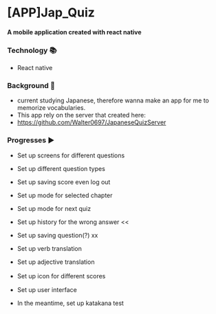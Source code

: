 # [APP]Jap_Quiz

#### A mobile application created with react native

### Technology :books:
- React native

### Background :sunrise_over_mountains:
- current studying Japanese, therefore wanna make an app for me to memorize vocabularies.
- This app rely on the server that created here:
- https://github.com/Walter0697/JapaneseQuizServer

### Progresses :arrow_forward:
- Set up screens for different questions
- Set up different question types 
- Set up saving score even log out
- Set up mode for selected chapter 
- Set up mode for next quiz 
- Set up history for the wrong answer <<
- Set up saving question(?) xx
- Set up verb translation 
- Set up adjective translation
- Set up icon for different scores　
- Set up user interface

- In the meantime, set up katakana test

